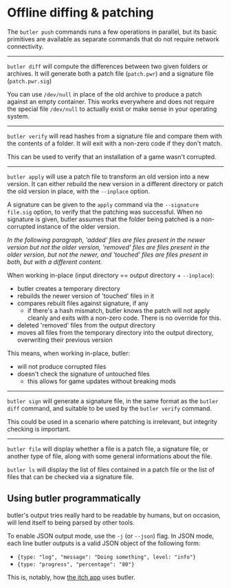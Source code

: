 
# Offline diffing & patching

The `butler push` commands runs a few operations in parallel, but its basic
primitives are available as separate commands that do not require network
connectivity.

---

`butler diff` will compute the differences between two given folders or
archives. It will generate both a patch file (`patch.pwr`) and a signature file
(`patch.pwr.sig`)

You can use `/dev/null` in place of the old archive to produce a patch
against an empty container. This works everywhere and does not require
the special file `/dev/null` to actually exist or make sense in your
operating system.

---

`butler verify` will read hashes from a signature file and compare them
with the contents of a folder. It will exit with a non-zero code if they
don't match.

This can be used to verify that an installation of a game wasn't corrupted.

---

`butler apply` will use a patch file to transform an old version into
a new version. It can either rebuild the new version in a different directory
or patch the old version in place, with the `--inplace` option.

A signature can be given to the `apply` command via the `--signature file.sig` option,
to verify that the patching was successful. When no signature is given, butler
assumes that the folder being patched is a non-corrupted instance of the older version.

*In the following paragraph, 'added' files are files present in the newer version
but not the older version, 'removed' files are files present in the older version,
but not the newer, and 'touched' files are files present in both, but with a
different content.*

When working in-place (input directory == output directory + `--inplace`):

  * butler creates a temporary directory
  * rebuilds the newer version of 'touched' files in it
  * compares rebuilt files against signature, if any
    * if there's a hash mismatch, butler knows the patch will not
    apply cleanly and exits with a non-zero code. There is no override for this.
  * deleted 'removed' files from the output directory
  * moves all files from the temporary directory into
  the output directory, overwriting their previous version

This means, when working in-place, butler:

  * will not produce corrupted files
  * doesn't check the signature of untouched files
    * this allows for game updates without breaking mods

---

`butler sign` will generate a signature file, in the same format as the
`butler diff` command, and suitable to be used by the `butler verify` command.

This could be used in a scenario where patching is irrelevant, but integrity
checking is important.

---

`butler file` will display whether a file is a patch file, a signature file,
or another type of file, along with some general informations about the file.

`butler ls` will display the list of files contained in a patch file or
the list of files that can be checked via a signature file.

## Using butler programmatically

butler's output tries really hard to be readable by humans, but on occasion,
will lend itself to being parsed by other tools.

To enable JSON output mode, use the `-j` (or `--json`) flag. In JSON mode,
each line butler outputs is a valid JSON object of the following form:

  * `{type: "log", "message": "Doing something", level: "info"}`
  * `{type: "progress", "percentage": "80"}`

This is, notably, how [the itch app](https://itch.io/app) uses butler.

